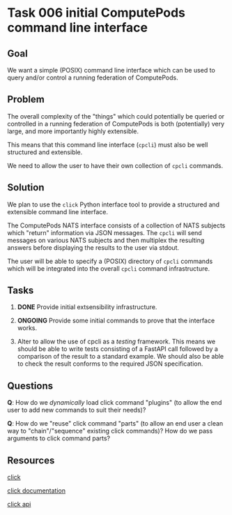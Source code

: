 # Task 006 initial ComputePods command line interface

## Goal

We want a simple (POSIX) command line interface which can be used to query
and/or control a running federation of ComputePods.

## Problem

The overall complexity of the "things" which could potentially be queried
or controlled in a running federation of ComputePods is both (potentially)
very large, and more importantly highly extensible.

This means that this command line interface (`cpcli`) must also be well
structured and extensible.

We need to allow the user to have their own collection of `cpcli`
commands.

## Solution

We plan to use the `click` Python interface tool to provide a structured
and extensible command line interface.

The ComputePods NATS interface consists of a collection of NATS subjects
which "return" information via JSON messages. The `cpcli` will send
messages on various NATS subjects and then multiplex the resulting answers
before displaying the results to the user via stdout.

The user will be able to specify a (POSIX) directory of `cpcli` commands
which will be integrated into the overall `cpcli` command infrastructure.

## Tasks

1. **DONE** Provide initial extsensibility infrastructure.

2. **ONGOING** Provide some initial commands to prove that the interface
works.

3. Alter to allow the use of cpcli as a *testing* framework. This means we
should be able to write tests consisting of a FastAPI call followed by a
comparison of the result to a standard example. We should also be able to
check the result conforms to the required JSON specification.

## Questions

**Q**: How do we *dynamically* load click command "plugins" (to allow the
end user to add new commands to suit their needs)?

**Q**: How do we "reuse" click command "parts" (to allow an end user a
clean way to "chain"/"sequence" existing click commands)? How do we pass
arguments to click command parts?

## Resources

[click](https://click.palletsprojects.com/en/8.0.x/)

[click
documentation](https://click.palletsprojects.com/en/8.0.x/#documentation)

[click api](https://click.palletsprojects.com/en/8.0.x/#api-reference)

